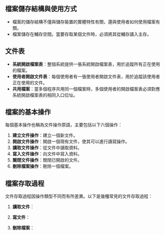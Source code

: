 ## 檔案儲存結構與使用方式
- 檔案的儲存結構不僅與儲存裝置的實體特性有關，還與使用者如何使用檔案有關。
- 檔案儲存在輔存空間。當要存取某個文件時，必須將其從輔存讀入主存。

## 文件表
- **系統開啟檔案表**：整個系統提供一張系統開啟檔案表，用於追蹤所有正在使用的檔案。
- **使用者開啟文件表**：每個使用者有一張使用者開啟文件表，用於追蹤該使用者正在使用的文件。
- **共用檔案**：當多個程序共用同一個檔案時，多個使用者的開啟檔案表必須對應系統開啟檔案表的相同入口位址。

## 檔案的基本操作
每個基本操作也稱為文件操作原語，主要包括以下六個操作：

1. **建立文件操作**：建立一個新文件。
2. **開啟文件操作**：開啟一個現有文件，使其可以進行讀寫操作。
3. **讀取文件操作**：從文件中讀取資料。
4. **寫入文件操作**：向文件中寫入資料。
5. **關閉文件操作**：關閉已開啟的文件。
6. **刪除檔案操作**：刪除一個檔案。

## 檔案存取過程
文件存取過程因操作類型不同而有所差異。以下是幾種常見的文件存取過程：

1. **讀取文件**：

2. **寫文件**：

3. **刪除檔案**：